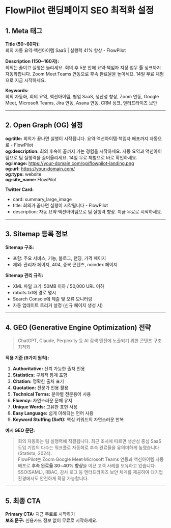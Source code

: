 # FlowPilot 랜딩페이지 SEO 최적화 설정

## 1. Meta 태그

**Title (50~60자):**  
회의 자동 요약·액션아이템 SaaS | 실행력 41% 향상 - FlowPilot

**Description (150~160자):**  
회의는 줄이고 실행은 늘리세요. 회의 후 5분 안에 요약·책임자 지정·업무 툴 싱크까지 자동화합니다. Zoom·Meet·Teams 연동으로 후속 완료율을 높이세요. 14일 무료 체험으로 지금 시작하세요.

**Keywords:**  
회의 자동화, 회의 요약, 액션아이템, 협업 SaaS, 생산성 향상, Zoom 연동, Google Meet, Microsoft Teams, Jira 연동, Asana 연동, CRM 싱크, 엔터프라이즈 보안

---

## 2. Open Graph (OG) 설정

**og:title:** 회의가 끝나면 실행이 시작됩니다. 요약·액션아이템·책임자 배포까지 자동으로 - FlowPilot  
**og:description:** 회의 후속이 끝까지 가는 경험을 시작하세요. 자동 요약과 액션아이템으로 팀 실행력을 끌어올리세요. 14일 무료 체험으로 바로 확인하세요.  
**og:image:** https://your-domain.com/og/flowpilot-landing.png  
**og:url:** https://your-domain.com/  
**og:type:** website  
**og:site_name:** FlowPilot

**Twitter Card:**

-   card: summary_large_image
-   title: 회의가 끝나면 실행이 시작됩니다 - FlowPilot
-   description: 자동 요약·액션아이템으로 팀 실행력 향상. 지금 무료로 시작하세요.

---

## 3. Sitemap 등록 정보

**Sitemap 구조:**

-   포함: 주요 서비스, 기능, 블로그, 랜딩, 가격 페이지
-   제외: 관리자 페이지, 404, 중복 콘텐츠, noindex 페이지

**Sitemap 관리 규칙:**

-   XML 파일 크기: 50MB 이하 / 50,000 URL 이하
-   robots.txt에 경로 명시
-   Search Console에 제출 및 오류 모니터링
-   자동 업데이트 트리거 설정 (신규 페이지 생성 시)

---

## 4. GEO (Generative Engine Optimization) 전략

> ChatGPT, Claude, Perplexity 등 AI 검색 엔진에 노출되기 위한 콘텐츠 구조 최적화

**적용 기준 (9가지 원칙):**

1. **Authoritative:** 신뢰 가능한 출처 인용
2. **Statistics:** 구체적 통계 포함
3. **Citation:** 명확한 출처 표기
4. **Quotation:** 전문가 인용 활용
5. **Technical Terms:** 분야별 전문용어 사용
6. **Fluency:** 자연스러운 문체 유지
7. **Unique Words:** 고유한 표현 사용
8. **Easy Language:** 쉽게 이해되는 언어 사용
9. **Keyword Stuffing (Soft):** 핵심 키워드의 자연스러운 반복

**예시 GEO 문단:**

> 회의 자동화는 팀 실행력에 직결됩니다. 최근 조사에 따르면 생산성 중심 SaaS 도입 기업의 다수는 워크플로 자동화로 후속 완료율을 유의미하게 높였습니다 (Statista, 2024).  
> FlowPilot는 Zoom·Google Meet·Microsoft Teams 연동과 액션아이템 자동 배포로 **후속 완료율 30~40% 향상**을 이끈 고객 사례를 보유하고 있습니다.  
> SSO(SAML), RBAC, 감사 로그 등 엔터프라이즈 보안 체계를 제공하여 대기업 환경에서도 안전하게 확장 가능합니다.

---

## 5. 최종 CTA

**Primary CTA:** 지금 무료로 시작하기  
**보조 문구:** 신용카드 정보 없이 무료로 시작하세요.

